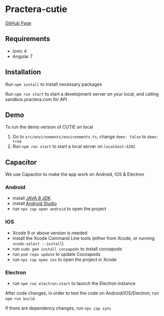 # Practera-cutie

[GitHub Page](https://intersective.github.io/cutie/)

## Requirements

- Ionic 4
- Angular 7

## Installation

Run `npm install` to install necessary packages

Run `npm run start` to start a development server on your local, and calling sandbox.practera.com for API

## Demo

To run the demo version of CUTIE on local

1. Go to `src/environments/environments.ts`, change `demo: false` to `demo: true`
1. Run `npm run start` to start a local server on `localhost:4202`

## Capacitor

We use Capacitor to make the app work on Android, IOS & Electron

### Android
 - install [JAVA 8 JDK](https://www.oracle.com/technetwork/java/javaee/downloads/jdk8-downloads-2133151.html)
 - install [Android Studio](https://developer.android.com/studio/index.html)
 - run `npx cap open android` to open the project

### IOS
 - Xcode 9 or above version is needed
 - install the Xcode Command Line tools (either from Xcode, or running `xcode-select --install`)
 - run `sudo gem install cocoapods` to install cocoapods
 - run `pod repo update` to update Cocoapods
 - run `npx cap open ios` to open the project in Xcode

### Electron
 - run `npm run electron:start` to launch the Electron instance

After code changes, in order to test the code on Android/IOS/Electron, run `npm run build`.

If there are dependency changes, run `npx cap sync`
